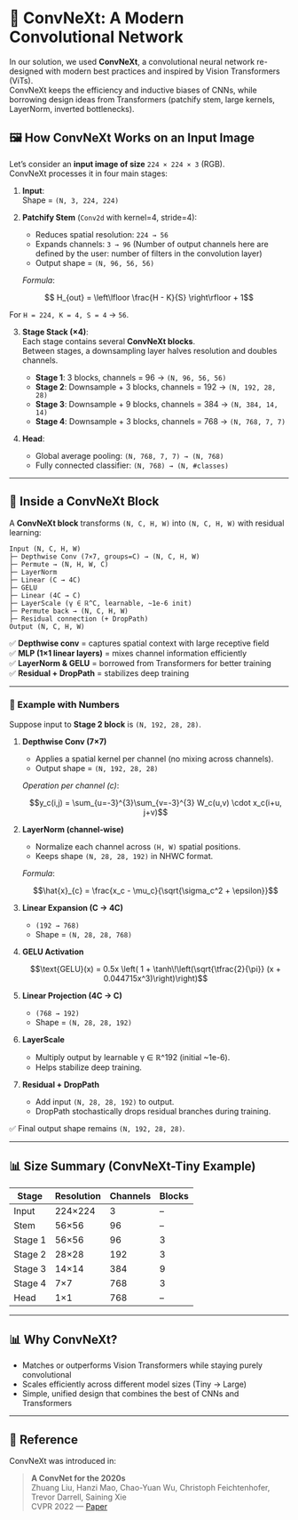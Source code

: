 # 🔬 ConvNeXt: A Modern Convolutional Network

In our solution, we used **ConvNeXt**, a convolutional neural network re-designed with modern best practices and inspired by Vision Transformers (ViTs).  
ConvNeXt keeps the efficiency and inductive biases of CNNs, while borrowing design ideas from Transformers (patchify stem, large kernels, LayerNorm, inverted bottlenecks).


## 🖼️ How ConvNeXt Works on an Input Image

Let’s consider an **input image of size** `224 × 224 × 3` (RGB).  
ConvNeXt processes it in four main stages:

1. **Input**:  
   Shape = `(N, 3, 224, 224)`  

2. **Patchify Stem** (`Conv2d` with kernel=4, stride=4):  
   - Reduces spatial resolution: `224 → 56`  
   - Expands channels: `3 → 96`  (Number of output channels here are defined by the user: number of filters in the convolution layer)
   - Output shape = `(N, 96, 56, 56)`  

   *Formula*:  
  ```math
   H_{out} = \left\lfloor \frac{H - K}{S} \right\rfloor + 1
   ```
   For `H = 224, K = 4, S = 4` → `56`.

3. **Stage Stack (×4)**:  
   Each stage contains several **ConvNeXt blocks**.  
   Between stages, a downsampling layer halves resolution and doubles channels.

   - **Stage 1**: 3 blocks, channels = 96 → `(N, 96, 56, 56)`  
   - **Stage 2**: Downsample + 3 blocks, channels = 192 → `(N, 192, 28, 28)`  
   - **Stage 3**: Downsample + 9 blocks, channels = 384 → `(N, 384, 14, 14)`  
   - **Stage 4**: Downsample + 3 blocks, channels = 768 → `(N, 768, 7, 7)`  

4. **Head**:  
   - Global average pooling: `(N, 768, 7, 7) → (N, 768)`  
   - Fully connected classifier: `(N, 768) → (N, #classes)`  

---

## 🧩 Inside a ConvNeXt Block

A **ConvNeXt block** transforms `(N, C, H, W)` into `(N, C, H, W)` with residual learning:

```
Input (N, C, H, W)
├─ Depthwise Conv (7×7, groups=C) → (N, C, H, W)
├─ Permute → (N, H, W, C)
├─ LayerNorm
├─ Linear (C → 4C)
├─ GELU
├─ Linear (4C → C)
├─ LayerScale (γ ∈ ℝ^C, learnable, ~1e-6 init)
├─ Permute back → (N, C, H, W)
├─ Residual connection (+ DropPath)
Output (N, C, H, W)
```


✅ **Depthwise conv** = captures spatial context with large receptive field  
✅ **MLP (1×1 linear layers)** = mixes channel information efficiently  
✅ **LayerNorm & GELU** = borrowed from Transformers for better training  
✅ **Residual + DropPath** = stabilizes deep training  

---

### 🔢 Example with Numbers

Suppose input to **Stage 2 block** is `(N, 192, 28, 28)`.

1. **Depthwise Conv (7×7)**  
   - Applies a spatial kernel per channel (no mixing across channels).  
   - Output shape = `(N, 192, 28, 28)`

   *Operation per channel \(c\)*:  
   ```math
   y_c(i,j) = \sum_{u=-3}^{3}\sum_{v=-3}^{3} W_c(u,v) \cdot x_c(i+u, j+v)
   ```

2. **LayerNorm (channel-wise)**  
   - Normalize each channel across `(H, W)` spatial positions.  
   - Keeps shape `(N, 28, 28, 192)` in NHWC format.

   *Formula*:  
   ```math
   \hat{x}_{c} = \frac{x_c - \mu_c}{\sqrt{\sigma_c^2 + \epsilon}}
   ```

3. **Linear Expansion (C → 4C)**  
   - `(192 → 768)`  
   - Shape = `(N, 28, 28, 768)`

4. **GELU Activation**  
   ```math
   \text{GELU}(x) = 0.5x \left( 1 + \tanh\!\left(\sqrt{\tfrac{2}{\pi}} (x + 0.044715x^3)\right)\right)
   ```

5. **Linear Projection (4C → C)**  
   - `(768 → 192)`  
   - Shape = `(N, 28, 28, 192)`

6. **LayerScale**  
   - Multiply output by learnable γ ∈ ℝ^192 (initial ~1e-6).  
   - Helps stabilize deep training.

7. **Residual + DropPath**  
   - Add input `(N, 28, 28, 192)` to output.  
   - DropPath stochastically drops residual branches during training.

✅ Final output shape remains `(N, 192, 28, 28)`.

---

## 📊 Size Summary (ConvNeXt-Tiny Example)

| Stage   | Resolution | Channels | Blocks |
|---------|------------|----------|--------|
| Input   | 224×224    | 3        | –      |
| Stem    | 56×56      | 96       | –      |
| Stage 1 | 56×56      | 96       | 3      |
| Stage 2 | 28×28      | 192      | 3      |
| Stage 3 | 14×14      | 384      | 9      |
| Stage 4 | 7×7        | 768      | 3      |
| Head    | 1×1        | 768      | –      |

---

## 📊 Why ConvNeXt?

- Matches or outperforms Vision Transformers while staying purely convolutional  
- Scales efficiently across different model sizes (Tiny → Large)  
- Simple, unified design that combines the best of CNNs and Transformers  

---

## 📖 Reference

ConvNeXt was introduced in:  
> **A ConvNet for the 2020s**  
> Zhuang Liu, Hanzi Mao, Chao-Yuan Wu, Christoph Feichtenhofer, Trevor Darrell, Saining Xie  
> CVPR 2022 — [Paper](https://arxiv.org/abs/2201.03545)

